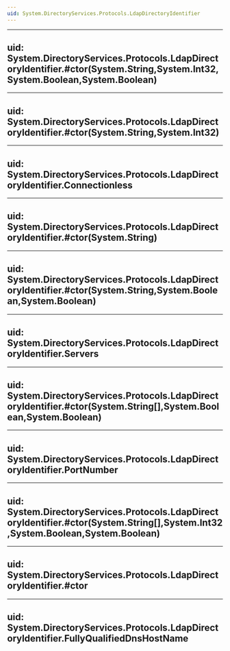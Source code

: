 ```yaml
---
uid: System.DirectoryServices.Protocols.LdapDirectoryIdentifier
---
```


---
uid: System.DirectoryServices.Protocols.LdapDirectoryIdentifier.#ctor(System.String,System.Int32,System.Boolean,System.Boolean)
---

---
uid: System.DirectoryServices.Protocols.LdapDirectoryIdentifier.#ctor(System.String,System.Int32)
---

---
uid: System.DirectoryServices.Protocols.LdapDirectoryIdentifier.Connectionless
---

---
uid: System.DirectoryServices.Protocols.LdapDirectoryIdentifier.#ctor(System.String)
---

---
uid: System.DirectoryServices.Protocols.LdapDirectoryIdentifier.#ctor(System.String,System.Boolean,System.Boolean)
---

---
uid: System.DirectoryServices.Protocols.LdapDirectoryIdentifier.Servers
---

---
uid: System.DirectoryServices.Protocols.LdapDirectoryIdentifier.#ctor(System.String[],System.Boolean,System.Boolean)
---

---
uid: System.DirectoryServices.Protocols.LdapDirectoryIdentifier.PortNumber
---

---
uid: System.DirectoryServices.Protocols.LdapDirectoryIdentifier.#ctor(System.String[],System.Int32,System.Boolean,System.Boolean)
---

---
uid: System.DirectoryServices.Protocols.LdapDirectoryIdentifier.#ctor
---

---
uid: System.DirectoryServices.Protocols.LdapDirectoryIdentifier.FullyQualifiedDnsHostName
---

